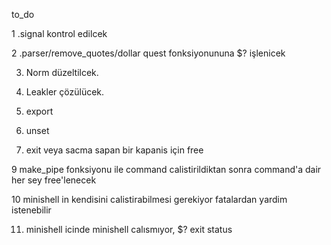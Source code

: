 to_do

1 .signal kontrol edilcek

2 .parser/remove_quotes/dollar quest fonksiyonununa $? işlenicek

3. Norm düzeltilcek.
   
4. Leakler çözülücek.
   
5. export

6. unset

7. exit veya sacma sapan bir kapanis için free

9 make_pipe fonksiyonu ile command calistirildiktan sonra command'a dair her sey free'lenecek

10 minishell in kendisini calistirabilmesi gerekiyor fatalardan yardim istenebilir

11. minishell icinde minishell calısmıyor, $? exit status

